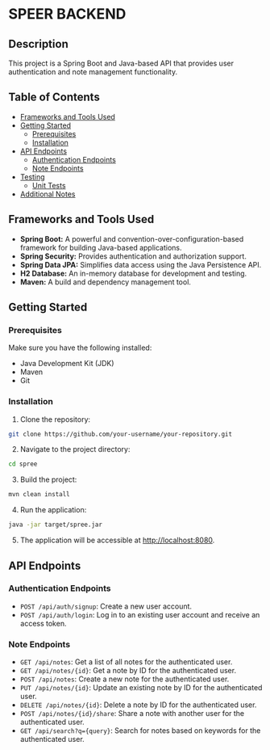 # SPEER BACKEND

## Description

This project is a Spring Boot and Java-based API that provides user authentication and note management functionality.

## Table of Contents

- [Frameworks and Tools Used](#frameworks-and-tools-used)
- [Getting Started](#getting-started)
  - [Prerequisites](#prerequisites)
  - [Installation](#installation)
- [API Endpoints](#api-endpoints)
  - [Authentication Endpoints](#authentication-endpoints)
  - [Note Endpoints](#note-endpoints)
- [Testing](#testing)
  - [Unit Tests](#unit-tests)
- [Additional Notes](#additional-notes)

## Frameworks and Tools Used

- **Spring Boot:** A powerful and convention-over-configuration-based framework for building Java-based applications.
- **Spring Security:** Provides authentication and authorization support.
- **Spring Data JPA:** Simplifies data access using the Java Persistence API.
- **H2 Database:** An in-memory database for development and testing.
- **Maven:** A build and dependency management tool.

## Getting Started

### Prerequisites

Make sure you have the following installed:

- Java Development Kit (JDK)
- Maven
- Git

### Installation

1. Clone the repository:

  ```bash
  git clone https://github.com/your-username/your-repository.git
  ```
2. Navigate to the project directory:

  ```bash
  cd spree
  ```
3. Build the project:

  ```bash
  mvn clean install
  ```
4. Run the application:
  ```bash
  java -jar target/spree.jar
  ```

5. The application will be accessible at [http://localhost:8080](http://localhost:8080).

## API Endpoints

### Authentication Endpoints

- `POST /api/auth/signup`: Create a new user account.
- `POST /api/auth/login`: Log in to an existing user account and receive an access token.

### Note Endpoints

- `GET /api/notes`: Get a list of all notes for the authenticated user.
- `GET /api/notes/{id}`: Get a note by ID for the authenticated user.
- `POST /api/notes`: Create a new note for the authenticated user.
- `PUT /api/notes/{id}`: Update an existing note by ID for the authenticated user.
- `DELETE /api/notes/{id}`: Delete a note by ID for the authenticated user.
- `POST /api/notes/{id}/share`: Share a note with another user for the authenticated user.
- `GET /api/search?q={query}`: Search for notes based on keywords for the authenticated user.



